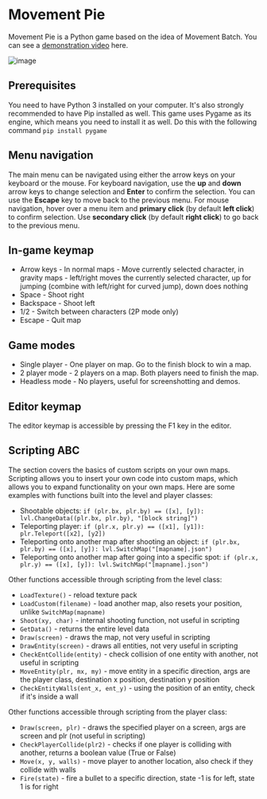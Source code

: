 # Movement Pie
Movement Pie is a Python game based on the idea of Movement Batch. You can see a [demonstration video](https://www.youtube.com/watch?v=wH83EieQVaM) here.

![image](https://user-images.githubusercontent.com/45605071/156929319-d153e520-f229-4e08-b684-4532c29b7ff0.png)

## Prerequisites
You need to have Python 3 installed on your computer. It's also strongly recommended to have Pip installed as well.
This game uses Pygame as its engine, which means you need to install it as well.
Do this with the following command `pip install pygame`

## Menu navigation
The main menu can be navigated using either the arrow keys on your keyboard or the mouse. For keyboard navigation, use the **up** and **down** arrow keys to
change selection and **Enter** to confirm the selection. You can use the **Escape** key to move back to the previous menu. For mouse navigation, hover over
a menu item and **primary click** (by default **left click**) to confirm selection. Use **secondary click** (by default **right click**) to go back to the
previous menu.

## In-game keymap
* Arrow keys - In normal maps - Move currently selected character, in gravity maps - left/right moves the currently selected character, up for jumping (combine with left/right for curved jump), down does nothing
* Space - Shoot right
* Backspace - Shoot left
* 1/2 - Switch between characters (2P mode only)
* Escape - Quit map

## Game modes
* Single player - One player on map. Go to the finish block to win a map.
* 2 player mode - 2 players on a map. Both players need to finish the map.
* Headless mode - No players, useful for screenshotting and demos.

## Editor keymap
The editor keymap is accessible by pressing the F1 key in the editor.

## Scripting ABC
The section covers the basics of custom scripts on your own maps. Scripting allows you to insert your own code into custom maps, which allows you to expand functionality on
your own maps. Here are some examples with functions built into the level and player classes:
* Shootable objects: `if (plr.bx, plr.by) == ([x], [y]): lvl.ChangeData((plr.bx, plr.by), "[block string]")`
* Teleporting player: `if (plr.x, plr.y) == ([x1], [y1]): plr.Teleport([x2], [y2])`
* Teleporting onto another map after shooting an object: `if (plr.bx, plr.by) == ([x], [y]): lvl.SwitchMap("[mapname].json")`
* Teleporting onto another map after going into a specific spot: `if (plr.x, plr.y) == ([x], [y]): lvl.SwitchMap("[mapname].json")`

Other functions accessible through scripting from the level class:
* `LoadTexture()` - reload texture pack
* `LoadCustom(filename)` - load another map, also resets your position, unlike `SwitchMap(mapname)`
* `Shoot(xy, char)` - internal shooting function, not useful in scripting
* `GetData()` - returns the entire level data
* `Draw(screen)` - draws the map, not very useful in scripting
* `DrawEntity(screen)` - draws all entities, not very useful in scripting
* `CheckEntCollide(entity)` - check collision of one entity with another, not useful in scripting
* `MoveEntity(plr, mx, my)` - move entity in a specific direction, args are the player class, destination x position, destination y position
* `CheckEntityWalls(ent_x, ent_y)` - using the position of an entity, check if it's inside a wall

Other functions accessible through scripting from the player class:
* `Draw(screen, plr)` - draws the specified player on a screen, args are screen and plr (not useful in scripting)
* `CheckPlayerCollide(plr2)` - checks if one player is colliding with another, returns a boolean value (True or False)
* `Move(x, y, walls)` - move player to another location, also check if they collide with walls
* `Fire(state)` - fire a bullet to a specific direction, state -1 is for left, state 1 is for right
